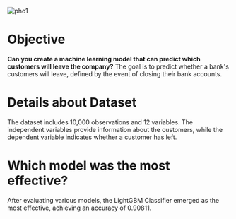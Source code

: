 
![pho1](https://github.com/user-attachments/assets/a57f203a-4bcd-45f2-b9c1-9824c0621aa5)
# Objective
**Can you create a machine learning model that can predict which customers will leave the company?**
The goal is to predict whether a bank's customers will leave, defined by the event of closing their bank accounts.

# Details about Dataset
The dataset includes 10,000 observations and 12 variables. The independent variables provide information about the customers, while the dependent variable indicates whether a customer has left.

# Which model was the most effective?
After evaluating various models, the LightGBM Classifier emerged as the most effective, achieving an accuracy of 0.90811.
